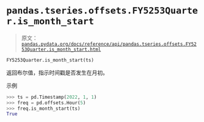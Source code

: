 # `pandas.tseries.offsets.FY5253Quarter.is_month_start`

> 原文：[`pandas.pydata.org/docs/reference/api/pandas.tseries.offsets.FY5253Quarter.is_month_start.html`](https://pandas.pydata.org/docs/reference/api/pandas.tseries.offsets.FY5253Quarter.is_month_start.html)

```py
FY5253Quarter.is_month_start(ts)
```

返回布尔值，指示时间戳是否发生在月初。

示例

```py
>>> ts = pd.Timestamp(2022, 1, 1)
>>> freq = pd.offsets.Hour(5)
>>> freq.is_month_start(ts)
True 
```
